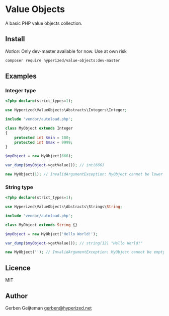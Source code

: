 # Value Objects

A basic PHP value objects collection.

## Install

_Notice_: Only dev-master available for now.
Use at own risk

```bash
composer require hyperized/value-objects:dev-master
```

## Examples

### Integer type

```php
<?php declare(strict_types=1);

use Hyperized\ValueObjects\Abstracts\Integers\Integer;

include 'vendor/autoload.php';

class MyObject extends Integer
{
    protected int $min = 100;
    protected int $max = 9999;
}

$myObject = new MyObject(666);

var_dump($myObject->getValue()); // int(666)

new MyObject(1); // InvalidArgumentException: MyObject cannot be lower than "100", was provided with "1"
```

### String type

```php
<?php declare(strict_types=1);

use Hyperized\ValueObjects\Abstracts\Strings\String;

include 'vendor/autoload.php';

class MyObject extends String {}

$myObject = new MyObject('Hello World!');

var_dump($myObject->getValue()); // string(12) "Hello World!"

new MyObject(''); // InvalidArgumentException: MyObject cannot be empty
```

## Licence

MIT

## Author

Gerben Geijteman <gerben@hyperized.net>
